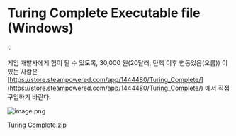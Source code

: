 # Turing Complete Executable file (Windows)


💡

게임 개발사에게 힘이 될 수 있도록, 30,000 원(20달러, 탄핵 이후 변동있음(오름)) 이 있는 사람은 [https://store.steampowered.com/app/1444480/Turing_Complete/](https://store.steampowered.com/app/1444480/Turing_Complete/) 에서 직접 구입하기 바란다.



![image.png](/images/3_Turing_Complete_Executable_file_(Windows)/Turing_Complete_Executable_file_(Windows)%201bc80ae0869c81c486a2d4119aab951c/image.png)

[Turing Complete.zip](https://drive.google.com/file/d/1XqqdIxMXMYDXxLdWG1zrRNMVbwKi_AoP/view?usp=sharing)